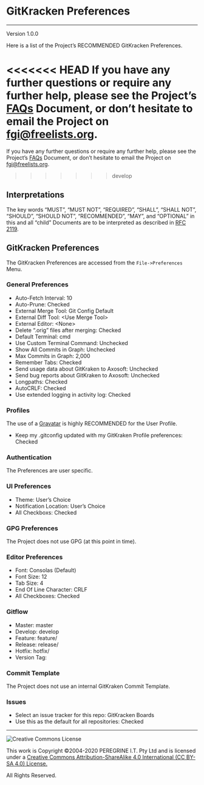 # GitKracken Preferences

---

Version 1.0.0

Here is a list of the Project&rsquo;s RECOMMENDED GitKracken Preferences.

<<<<<<< HEAD
If you have any further questions or require any further help, please see the Project&rsquo;s [FAQs](FAQs.md) Document, or don&rsquo;t hesitate to email the Project on <fgi@freelists.org>.
=======
If you have any further questions or require any further help, please see the Project&rsquo;s [FAQs](https://github.com/Dulux-Oz/FGI/tree/master/Project_Documentation/FAQs.md) Document, or don&rsquo;t hesitate to email the Project on <fgi@freelists.org>.
>>>>>>> develop

## Interpretations

The key words &ldquo;MUST&rdquo;, &ldquo;MUST NOT&rdquo;, &ldquo;REQUIRED&rdquo;, &ldquo;SHALL&rdquo;, &ldquo;SHALL NOT&rdquo;, &ldquo;SHOULD&rdquo;, &ldquo;SHOULD NOT&rdquo;, &ldquo;RECOMMENDED&rdquo;, &ldquo;MAY&rdquo;, and &ldquo;OPTIONAL&rdquo; in this and all &ldquo;child&rdquo; Documents are to be interpreted as described in [RFC 2119](https://tools.ietf.org/html/rfc2119).

## GitKracken Preferences

The GitKracken Preferences are accessed from the `File->Preferences` Menu.

### General Preferences

- Auto-Fetch Interval: 10
- Auto-Prune: Checked
- External Merge Tool: Git Config Default
- External Diff Tool: \<Use Merge Tool>
- External Editor: \<None>
- Delete &ldquo;.orig&rdquo; files after merging: Checked
- Default Terminal: cmd
- Use Custom Terminal Command: Unchecked
- Show All Commits in Graph: Unchecked
- Max Commits in Graph: 2,000
- Remember Tabs: Checked
- Send usage data about GitKraken to Axosoft: Unchecked
- Send bug reports about GitKraken to Axosoft: Unchecked
- Longpaths: Checked
- AutoCRLF: Checked
- Use extended logging in activity log: Checked

### Profiles

The use of a [Gravatar](https://gravatar.com) is highly RECOMMENDED for the User Profile.

- Keep my .gitconfig updated with my GitKraken Profile preferences: Checked

### Authentication

The Preferences are user specific.

### UI Preferences

- Theme: User&rsquo;s Choice
- Notification Location: User&rsquo;s Choice
- All Checkboxs: Checked

### GPG Preferences

The Project does not use GPG (at this point in time).

### Editor Preferences

- Font: Consolas (Default)
- Font Size: 12
- Tab Size: 4
- End Of Line Character: CRLF
- All Checkboxes: Checked

### Gitflow

- Master: master
- Develop: develop
- Feature: feature/
- Release: release/
- Hotfix: hotfix/
- Version Tag:

### Commit Template

The Project does not use an internal GitKraken Commit Template.

### Issues

- Select an issue tracker for this repo: GitKracken Boards
- Use this as the default for all repositories: Checked


---

![Creative Commons License](https://i.creativecommons.org/l/by-sa/4.0/88x31.png "Creative Commons License")

This work is Copyright &copy;2004-2020 PEREGRINE I.T. Pty Ltd and is licensed under a [Creative Commons Attribution-ShareAlike 4.0 International (CC BY-SA 4.0) License.](https://creativecommons.org/licenses/by-sa/4.0/)

All Rights Reserved.
